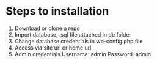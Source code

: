 # Steps to installation
1) Download or clone a repo
2) Import database, .sql file attached in db folder
3) Change database credentials in wp-config.php file
4) Access via site url or home url
5) Admin credentials 
   Username: admin
   Password: admin
